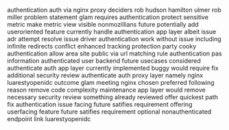 authentication auth via nginx proxy deciders rob hudson hamilton ulmer rob miller problem statement glam requires authentication protect sensitive metric make metric view visible nonmozillians future potentially add useroriented feature currently handle authentication app layer albeit issue adr attempt resolve issue driver authentication work without issue including infinite redirects conflict enhanced tracking protection party cooky authentication allow area site public via url matching rule authentication pas information authenticated user backend future usecases considered authenticate auth app layer currently implemented buggy would require fix additional security review authenticate auth proxy layer namely nginx luarestyopenidc outcome glam meeting nginx chosen preferred following reason remove code complexity maintenance app layer would remove necessary security review something already reviewed offer quickest path fix authentication issue facing future satifies requirement offering userfacing feature future satifies requirement optional nonauthenticated endpoint link luarestyopenidc